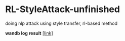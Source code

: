 # RL-StyleAttack-unfinished
doing nlp attack using style transfer, rl-based method <br>

**wandb log result** 
[[link]](https://wandb.ai/quokka/gpt2-sentiment-test2?workspace=user-sillosougri270415)

